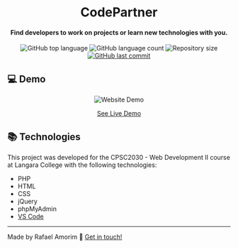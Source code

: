 <h1 align="center">
    CodePartner
</h1>

<h4 align="center">
  Find developers to work on projects or learn new technologies with you.
</h4>
<p align="center">
  <img alt="GitHub top language" src="https://img.shields.io/github/languages/top/rafAmorim8/codePartner">

  <img alt="GitHub language count" src="https://img.shields.io/github/languages/count/rafAmorim8/codePartner">

  <img alt="Repository size" src="https://img.shields.io/github/repo-size/rafAmorim8/codePartner">
  <a href="https://github.com/rafAmorim8/codePartner/commits/master">
    <img alt="GitHub last commit" src="https://img.shields.io/github/last-commit/rafAmorim8/codePartner">  
  </a>
</p>

## :computer: Demo
<p align="center">
  <img alt="Website Demo" src="https://res.cloudinary.com/dokwfizst/image/upload/c_scale,w_553/v1588804503/rafAmorim/codePartner.gif">
</p>
<p align="center">
<a href="https://raffcode.com/projects/codePartner/index.php">See Live Demo</a>
</p>

## :books: Technologies

This project was developed for the CPSC2030 - Web Development II course at Langara College with the following technologies:

- PHP
- HTML
- CSS
- jQuery
- phpMyAdmin
- [VS Code][vc]

---
Made by Rafael Amorim :wave: [Get in touch!](https://www.linkedin.com/in/rafael-manacero-amorim/)

[vc]: https://code.visualstudio.com/
